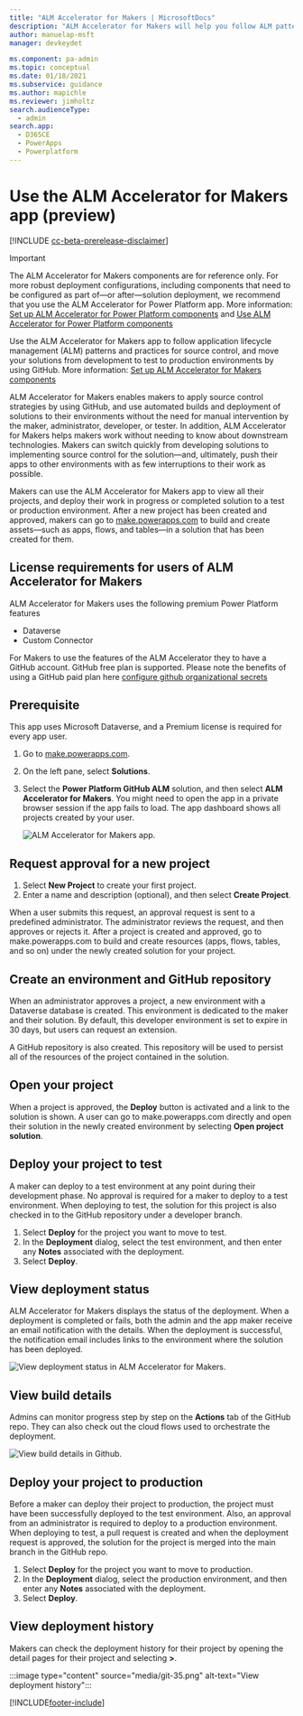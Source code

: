 ```yaml
---
title: "ALM Accelerator for Makers | MicrosoftDocs"
description: "ALM Accelerator for Makers will help you follow ALM patterns and practices to implement source control and move your solutions from your development environment to test and production environments by using GitHub."
author: manuelap-msft
manager: devkeydet

ms.component: pa-admin
ms.topic: conceptual
ms.date: 01/18/2021
ms.subservice: guidance
ms.author: mapichle
ms.reviewer: jimholtz
search.audienceType: 
  - admin
search.app: 
  - D365CE
  - PowerApps
  - Powerplatform
---
```

# Use the ALM Accelerator for Makers app (preview)

[!INCLUDE [cc-beta-prerelease-disclaimer](../../includes/cc-beta-prerelease-disclaimer.md)]

> [!IMPORTANT]
> The ALM Accelerator for Makers components are for reference only. For more robust deployment configurations, including components that need to be configured as part of—or after—solution deployment, we recommend that you use the ALM Accelerator for Power Platform app. More information: [Set up ALM Accelerator for Power Platform components](setup-almacceleratorpowerplatform-cli.md) and [Use ALM Accelerator for Power Platform components](almacceleratorpowerplatform-components.md)

Use the ALM Accelerator for Makers app to follow application lifecycle management (ALM) patterns and practices for source control, and move your solutions from development to test to production environments by using GitHub. More information: [Set up ALM Accelerator for Makers components](setup-almaccelerator.md)

ALM Accelerator for Makers enables makers to apply source control strategies by using GitHub, and use automated builds and deployment of solutions to their environments without the need for manual intervention by the maker, administrator, developer, or tester. In addition, ALM Accelerator for Makers helps makers work without needing to know about downstream technologies. Makers can switch quickly from developing solutions to implementing source control for the solution&mdash;and, ultimately, push their apps to other environments with as few interruptions to their work as possible.

Makers can use the ALM Accelerator for Makers app to view all their projects, and deploy their work in progress or completed solution to a test or production environment. After a new project has been created and approved, makers can go to [make.powerapps.com](https://make.powerapps.com) to build and create assets&mdash;such as apps, flows, and tables&mdash;in a solution that has been created for them.

## License requirements for users of ALM Accelerator for Makers

ALM Accelerator for Makers uses the following premium Power Platform features

- Dataverse
- Custom Connector

For Makers to use the features of the ALM Accelerator they to have a GitHub account. GitHub free plan is supported. Please note the benefits of using a GitHub paid plan here [configure github organizational secrets](setup-almaccelerator.md#configure-github-org-secrets)

## Prerequisite

This app uses Microsoft Dataverse, and a Premium license is required for every app user.

1. Go to [make.powerapps.com](https://make.powerapps.com).
1. On the left pane, select **Solutions**.
1. Select the **Power Platform GitHub ALM** solution, and then select **ALM Accelerator for Makers**. You might need to open the app in a private browser session if the app fails to load. The app dashboard shows all projects created by your user.

   ![ALM Accelerator for Makers app.](media/git-23.png "ALM Accelerator for Makers app")

## Request approval for a new project

1. Select **New Project** to create your first project.
1. Enter a name and description (optional), and then select **Create Project**.

When a user submits this request, an approval request is sent to a predefined administrator. The administrator reviews the request, and then approves or rejects it. After a project is created and approved, go to make.powerapps.com to build and create resources (apps, flows, tables, and so on) under the newly created solution for your project.

## Create an environment and GitHub repository

When an administrator approves a project, a new environment with a Dataverse database is created. This environment is dedicated to the maker and their solution. By default, this developer environment is set to expire in 30 days, but users can request an extension.

A GitHub repository is also created. This repository will be used to persist all of the resources of the project contained in the solution.

## Open your project

When a project is approved, the **Deploy** button is activated and a link to the solution is shown. A user can go to make.powerapps.com directly and open their solution in the newly created environment by selecting **Open project solution**.

## Deploy your project to test

A maker can deploy to a test environment at any point during their development phase. No approval is required for a maker to deploy to a test environment. When deploying to test, the solution for this project is also checked in to the GitHub repository under a developer branch.

1. Select **Deploy** for the project you want to move to test.
1. In the **Deployment** dialog, select the test environment, and then enter any **Notes** associated with the deployment.
1. Select **Deploy**.

## View deployment status

ALM Accelerator for Makers displays the status of the deployment. When a deployment is completed or fails, both the admin and the app maker receive an email notification with the details. When the deployment is successful, the notification email includes links to the environment where the solution has been deployed.  

![View deployment status in ALM Accelerator for Makers.](media/git-32.png "View deployment status in ALM Accelerator for Makers")

## View build details

Admins can monitor progress step by step on the **Actions** tab of the GitHub repo. They can also check out the cloud flows used to orchestrate the deployment.

![View build details in Github.](media/git-33.png "View build details in Github")

## Deploy your project to production

Before a maker can deploy their project to production, the project must have been successfully deployed to the test environment. Also, an approval from an administrator is required to deploy to a production environment. When deploying to test, a pull request is created and when the deployment request is approved, the solution for the project is merged into the main branch in the GitHub repo.

1. Select **Deploy** for the project you want to move to production.
1. In the **Deployment** dialog, select the production environment, and then enter any **Notes** associated with the deployment.
1. Select **Deploy**.

## View deployment history

Makers can check the deployment history for their project by opening the detail pages for their project and selecting **>**.

:::image type="content" source="media/git-35.png" alt-text="View deployment history":::

[!INCLUDE[footer-include](../../includes/footer-banner.md)]
